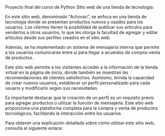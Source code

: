 Proyecto final del curso de Python
Sitio web de una tienda de tecnología:

En este sitio web, denominado "Achorao", se enfoca en una tienda de tecnología donde se presentan productos nuevos y usados para los usuarios. Los clientes tienen la posibilidad de publicar sus artículos para venderlos a otros usuarios, lo que les otorga la facultad de agregar y editar artículos desde sus perfiles creados en el sitio web.

Además, se ha implementado un sistema de mensajería interna que permite a los usuarios comunicarse entre sí para llegar a acuerdos de compra-venta de productos.

Este sitio web permite a los visitantes acceder a la información de la tienda virtual en la página de inicio, donde también se muestran las recomendaciones de clientes satisfechos. Asimismo, brinda la capacidad de crear nuevos usuarios, establecer un perfil personalizado para cada usuario y modificarlo según sus necesidades.

Es importante destacar que la creación de un perfil es un requisito previo para agregar productos o utilizar la función de mensajería. Este sitio web proporciona una plataforma completa para la compra y venta de productos tecnológicos, facilitando la interacción entre los usuarios.

Para obtener una explicación detallada sobre cómo utilizar este sitio web, consulta el siguiente enlace: